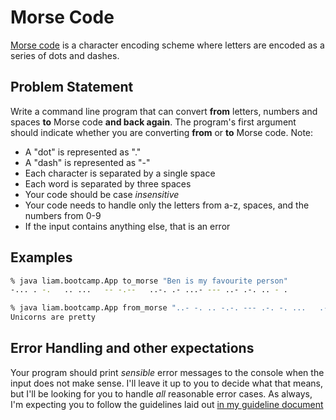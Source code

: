 # Morse Code

[Morse code](https://en.wikipedia.org/wiki/Morse_code) is a character encoding scheme where letters are encoded as a series of dots and dashes.

## Problem Statement

Write a command line program that can convert **from** letters, numbers and spaces **to** Morse code **and back again**. The program's first argument should indicate whether you are converting **from** or **to** Morse code. Note:

- A "dot" is represented as "."
- A "dash" is represented as "-"
- Each character is separated by a single space
- Each word is separated by three spaces
- Your code should be case *insensitive*
- Your code needs to handle only the letters from a-z, spaces, and the numbers from 0-9
- If the input contains anything else, that is an error

## Examples

```bash
% java liam.bootcamp.App to_morse "Ben is my favourite person"
-... . -.   .. ...   -- -.--   ..-. .- ...- --- ..- .-. .. - .
```

```bash
% java liam.bootcamp.App from_morse "..- -. .. -.-. --- .-. -. ...   .- .-. .   .--. .-. . - - -.--"
Unicorns are pretty
```

## Error Handling and other expectations

Your program should print *sensible* error messages to the console when the input does not make sense. I'll leave it up to you to decide what that means, but I'll be looking for you to handle *all* reasonable error cases. As always, I'm expecting you to follow the guidelines laid out [in my guideline document](../what-im-looking-for.md)

